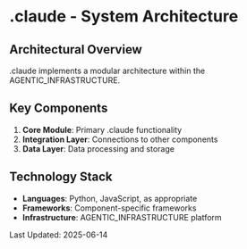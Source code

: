 # .claude - System Architecture

## Architectural Overview

.claude implements a modular architecture within the AGENTIC_INFRASTRUCTURE.

## Key Components

1. **Core Module**: Primary .claude functionality
2. **Integration Layer**: Connections to other components
3. **Data Layer**: Data processing and storage

## Technology Stack

- **Languages**: Python, JavaScript, as appropriate
- **Frameworks**: Component-specific frameworks
- **Infrastructure**: AGENTIC_INFRASTRUCTURE platform

Last Updated: 2025-06-14
